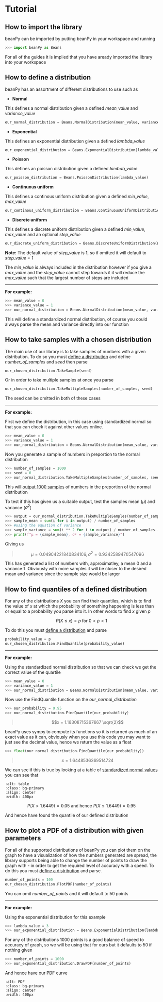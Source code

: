 # Tutorial

## How to import the library

beanPy can be imported by putting beanPy in your workspace and running

```python
>>> import beanPy as Beans
```

For all of the guides it is implied that you have aready imported the library into your workspace

## How to define a distribution

beanPy has an assortment of different distributions to use such as

- **Normal**

This defines a normal distribution given a defined *mean_value* and *variance_value*

```python
our_normal_distribution = Beans.NormalDistribution(mean_value, variance_value)
```
- **Exponential**

This defines an exponential distribution given a defined *lambda_value*

```python
our_exponential_distribution = Beans.ExponentialDistribution(lambda_value)
```
- **Poisson**

This defines an poisson distribution given a defined *lambda_value*

```python
our_poisson_distribution = Beans.PoissonDistribution(lambda_value)
```
- **Continuous uniform**

This defines a continous uniform distribution given a defined *min_value*, *max_value*

```python
our_continous_uniform_distribution = Beans.ContinuousUniformDistribution(min_value, max_value)
```
- **Discrete uniform**

This defines a discrete uniform distribution given a defined *min_value*, *max_value* and an optional *step_value*

```python
our_discrete_uniform_distribution = Beans.DiscreteUniformDistribution(min_value, max_value, [step_value])
```

**Note:**
The default value of *step_value* is 1, so if omitted it will default to *step_value = 1*

The *min_value* is always included in the distribution however if you give a *max_value* and the *step_value* cannot step towards it it will reduce the *max_value* such that the largest number of steps are included

---

**For example:**

```python
>>> mean_value = 0
>>> variance_value = 1
>>> our_normal_distribution = Beans.NormalDistribution(mean_value, variance_value)
```

This will define a standardized normal distribution, of course you could always parse the mean and variance directly into our function

## How to take samples with a chosen distribution

The main use of our library is to take samples of numbers with a given distribution. To do so you must [define a distribution](tutorials.md#How-to-define-a-distribution) and define *number_of_samples* and *seed* then parse

```python
our_chosen_distribution.TakeSample(seed)
```

Or in order to take multiple samples at once you parse

```python
our_chosen_distribution.TakeMultipleSamples(number_of_samples, seed)
```

The seed can be omitted in both of these cases

---

**For example:**

First we define the distribution, in this case using standardized normal so that you can check it against other values online.

```python
>>> mean_value = 0
>>> variance_value = 1
>>> our_normal_distribution = Beans.NormalDistribution(mean_value, variance_value)
```

Now you generate a sample of numbers in preportion to the normal distribution

```python
>>> number_of_samples = 1000
>>> seed = 0
>>> our_normal_distribution.TakeMultipleSamples(number_of_samples, seed)
```

This will [output 1000 samples](./1000samples.json) of numbers in the preportion of the normal distribution

To test if this has given us a suitable output, test the samples mean ($\mu$) and variance ($\sigma^2$)

```python
>>> output = our_normal_distribution.TakeMultipleSamples(number_of_samples, seed)
>>> sample_mean = sum(i for i in output) / number_of_samples
>>> #using the equation of variance
>>> sample_variance = sum(i ** 2 for i in output) / number_of_samples - sample_mean
>>> print(f"μ = {sample_mean}, σ² = {sample_variance}")
```

Giving us
> $$\mu = 0.04904221840834106, \sigma^2 = 0.9342589470547096$$

This has generated a list of numbers with, approximatley, a mean 0 and a variance 1. Obviously with more samples it will be closer to the desired mean and variance since the sample size would be larger

## How to find quantiles of a defined distribution

For any of the distributions $X$ you can find their quantiles, which is to find the value of $x$ at which the probability of something happening is less than or equal to a probability you parse into it. In other words to find $x$ given $p$

$$P(X ≤ x) = p\ \text{for}\ 0 < p < 1 $$

To do this you must [define a distribution](tutorials.md#How-to-define-a-distribution) and parse

```python
probability_value = p
our_chosen_distribution.FindQuantile(probability_value)
```

---

**For example:**

Using the standardized normal distribution so that we can check we get the correct value of the quartile 

```python
>>> mean_value = 0
>>> variance_value = 1
>>> our_normal_distribution = Beans.NormalDistribution(mean_value, variance_value)
```

Now use the FindQuantile function on the *our_normal_distribution*

```python
>>> our_probability = 0.95
>>> our_normal_distribution.FindQuantile(our_probability)
```

> $$x = 1.16308715367667 \sqrt{2}$$

beanPy uses sympy to compute its functions so it is returned as much of an exact value as it can, obviously when you use this code you may want to just see the decimal value, hence we return the value as a float

```python
>>> float(our_normal_distribution.FindQuantile(our_probability))
```

> $$x = 1.6448536269514724$$

We can see if this is true by looking at a table of [standardized normal values](https://qualifications.pearson.com/content/dam/pdf/A%20Level/Mathematics/2017/specification-and-sample-assesment/Pearson_Edexcel_A_Level_GCE_in_Mathematics_Formulae_Book.pdf#page=38) you can see that 

```{image} highlightedstatstable.png
:alt: table
:class: bg-primary
:align: center
:width: 400px
```

$$P(X > 1.6449) = 0.05\ \text{and hence}\ P(X ≤ 1.6449) = 0.95$$

And hence have found the quantile of our defined distribution

## How to plot a PDF of a distribution with given parameters

For all of the supported distributions of beanPy you can plot them on the graph to have a visualization of how the numbers generated are spread, the library supports being able to change the number of points to draw the graph with - in order to get the required level of accuracy with a speed. To do this you must [define a distribution](tutorials.md#How-to-define-a-distribution) and parse.

```python
number_of_points = 100
our_chosen_distribution.PlotPDF(number_of_points)
```

You can omit *number_of_points* and it will default to 50 points

---

**For example:**

Using the exponential distribution for this example

```python
>>> lambda_value = 3
>>> our_exponential_distribution = Beans.ExponentialDistribution(lambda_value)
```

For any of the distributions 1000 points is a good balance of speed to accuracy of graph, so we will be using that for ours but it defaults to 50 if nothing given

```python
>>> number_of_points = 1000
>>> our_exponential_distribution.DrawPDF(number_of_points)
```

And hence have our PDF curve

```{image} exponentialPDF.png
:alt: PDF
:class: bg-primary
:align: center
:width: 400px
```
